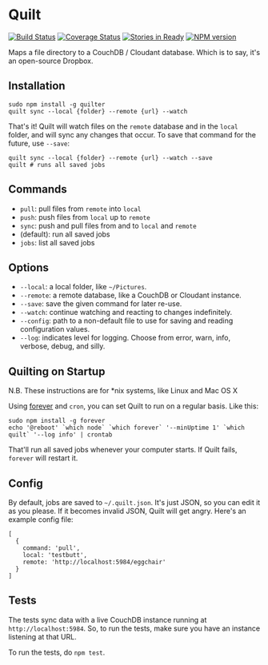 # Quilt
[![Build Status](https://secure.travis-ci.org/garbados/quilter.png?branch=master)](http://travis-ci.org/garbados/quilter)
[![Coverage Status](https://coveralls.io/repos/garbados/quilter/badge.png)](https://coveralls.io/r/garbados/quilter)
[![Stories in Ready](https://badge.waffle.io/garbados/quilter.png?label=ready)](http://waffle.io/garbados/quilter)
[![NPM version](https://badge.fury.io/js/quilter.png)](http://badge.fury.io/js/quilter)


Maps a file directory to a CouchDB / Cloudant database. Which is to say, it's an open-source Dropbox.

## Installation

    sudo npm install -g quilter
    quilt sync --local {folder} --remote {url} --watch

That's it! Quilt will watch files on the `remote` database and in the `local` folder, and will sync any changes that occur. To save that command for the future, use `--save`:

    quilt sync --local {folder} --remote {url} --watch --save
    quilt # runs all saved jobs

## Commands

* `pull`: pull files from `remote` into `local`
* `push`: push files from `local` up to `remote`
* `sync`: push and pull files from and to `local` and `remote`
* (default): run all saved jobs
* `jobs`: list all saved jobs

## Options

* `--local`: a local folder, like `~/Pictures`.
* `--remote`: a remote database, like a CouchDB or Cloudant instance.
* `--save`: save the given command for later re-use.
* `--watch`: continue watching and reacting to changes indefinitely.
* `--config`: path to a non-default file to use for saving and reading configuration values.
* `--log`: indicates level for logging. Choose from error, warn, info, verbose, debug, and silly.

## Quilting on Startup

N.B. These instructions are for *nix systems, like Linux and Mac OS X

Using [forever](https://github.com/nodejitsu/forever) and `cron`, you can set Quilt to run on a regular basis. Like this:

    sudo npm install -g forever
    echo '@reboot' `which node` `which forever` '--minUptime 1' `which quilt` '--log info' | crontab

That'll run all saved jobs whenever your computer starts. If Quilt fails, `forever` will restart it.

## Config

By default, jobs are saved to `~/.quilt.json`. It's just JSON, so you can edit it as you please. If it becomes invalid JSON, Quilt will get angry. Here's an example config file:

    [
      { 
        command: 'pull',
        local: 'testbutt',
        remote: 'http://localhost:5984/eggchair'
      } 
    ]

## Tests

The tests sync data with a live CouchDB instance running at `http://localhost:5984`. So, to run the tests, make sure you have an instance listening at that URL.

To run the tests, do `npm test`.

